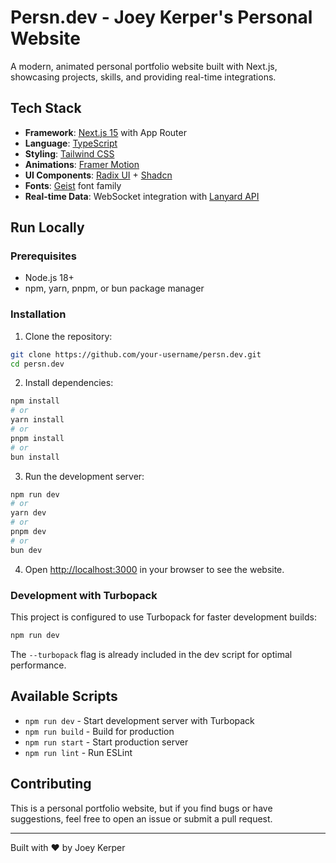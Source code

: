 # Persn.dev - Joey Kerper's Personal Website

A modern, animated personal portfolio website built with Next.js, showcasing projects, skills, and providing real-time integrations.

## Tech Stack

- **Framework**: [Next.js 15](https://nextjs.org/) with App Router
- **Language**: [TypeScript](https://www.typescriptlang.org/)
- **Styling**: [Tailwind CSS](https://tailwindcss.com/)
- **Animations**: [Framer Motion](https://www.framer.com/motion/)
- **UI Components**: [Radix UI](https://www.radix-ui.com/) + [Shadcn](https://ui.shadcn.com/)
- **Fonts**: [Geist](https://vercel.com/font) font family
- **Real-time Data**: WebSocket integration with [Lanyard API](https://github.com/Phineas/lanyard)

## Run Locally

### Prerequisites

- Node.js 18+ 
- npm, yarn, pnpm, or bun package manager

### Installation

1. Clone the repository:
```bash
git clone https://github.com/your-username/persn.dev.git
cd persn.dev
```

2. Install dependencies:
```bash
npm install
# or
yarn install
# or
pnpm install
# or
bun install
```

3. Run the development server:
```bash
npm run dev
# or
yarn dev
# or
pnpm dev
# or
bun dev
```

4. Open [http://localhost:3000](http://localhost:3000) in your browser to see the website.

### Development with Turbopack

This project is configured to use Turbopack for faster development builds:

```bash
npm run dev
```

The `--turbopack` flag is already included in the dev script for optimal performance.

## Available Scripts

- `npm run dev` - Start development server with Turbopack
- `npm run build` - Build for production
- `npm run start` - Start production server
- `npm run lint` - Run ESLint

## Contributing

This is a personal portfolio website, but if you find bugs or have suggestions, feel free to open an issue or submit a pull request.

---

Built with ❤️ by Joey Kerper
